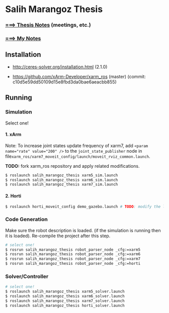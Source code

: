 # Salih Marangoz Thesis

### [===> Thesis Notes](thesis/THESIS_NOTES.md) (meetings, etc.)

### [===> My Notes](thesis/MY_NOTES.md)



## Installation

- http://ceres-solver.org/installation.html (2.1.0)

- https://github.com/xArm-Developer/xarm_ros (master) (commit: c10d5e59dd50109d15e8fbd3da0bae6aeacbb855)

## Running

### Simulation

Select one!

#### 1. xArm

Note: To increase joint states update frequency of xarm7, add `<param name="rate" value="200" />` to the `joint_state_publisher` node in file`xarm_ros/xarm7_moveit_config/launch/moveit_rviz_common.launch`.

**TODO:** fork xarm_ros repository and apply related modifications.

```bash
$ roslaunch salih_marangoz_thesis xarm5_sim.launch
$ roslaunch salih_marangoz_thesis xarm6_sim.launch
$ roslaunch salih_marangoz_thesis xarm7_sim.launch
```

#### 2. Horti

```bash
$ roslaunch horti_moveit_config demo_gazebo.launch # TODO: modify the launch file
```

### Code Generation

Make sure the robot description is loaded. (if the simulation is running then it is loaded). Re-compile the project after this step. 

```bash
# select one!
$ rosrun salih_marangoz_thesis robot_parser_node _cfg:=xarm5
$ rosrun salih_marangoz_thesis robot_parser_node _cfg:=xarm6
$ rosrun salih_marangoz_thesis robot_parser_node _cfg:=xarm7
$ rosrun salih_marangoz_thesis robot_parser_node _cfg:=horti
```

### Solver/Controller

```bash
# select one!
$ roslaunch salih_marangoz_thesis xarm5_solver.launch
$ roslaunch salih_marangoz_thesis xarm6_solver.launch
$ roslaunch salih_marangoz_thesis xarm7_solver.launch
$ roslaunch salih_marangoz_thesis horti_solver.launch
```

